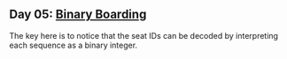 Day 05: [Binary Boarding](https://adventofcode.com/2020/day/5)
---

The key here is to notice that the seat IDs can be decoded by interpreting each sequence
as a binary integer.
